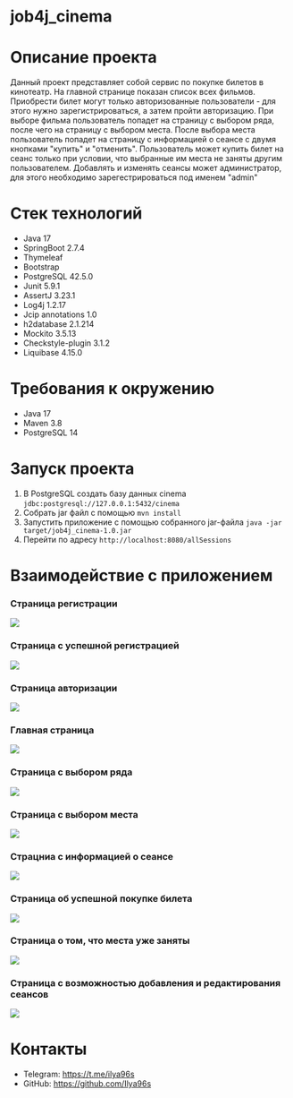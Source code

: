# job4j_cinema
# Описание проекта
Данный проект представляет собой сервис по покупке билетов в кинотеатр. На главной странице показан список всех фильмов. Приобрести билет могут только авторизованные пользователи - для этого нужно зарегистрироваться, а затем пройти авторизацию. При выборе фильма пользователь попадет на страницу с выбором ряда, после чего на страницу с выбором места. После выбора места пользователь попадет на страницу с информацией о сеансе с двумя кнопками "купить" и "отменить". Пользователь может купить билет на сеанс только при условии, что выбранные им места не заняты другим пользователем. Добавлять и изменять сеансы может администратор, для этого необходимо зарегестрироваться под именем "admin"
# Стек технологий
- Java 17
- SpringBoot 2.7.4
- Thymeleaf
- Bootstrap
- PostgreSQL 42.5.0
- Junit 5.9.1
- AssertJ 3.23.1
- Log4j 1.2.17
- Jcip annotations 1.0
- h2database 2.1.214
- Mockito 3.5.13
- Checkstyle-plugin 3.1.2
- Liquibase 4.15.0
# Требования к окружению
- Java 17
- Maven 3.8
- PostgreSQL 14
# Запуск проекта
1. В PostgreSQL создать базу данных cinema ```jdbc:postgresql://127.0.0.1:5432/cinema```
2. Собрать jar файл с помощью ```mvn install```
3. Запустить приложение с помощью собранного jar-файла ```java -jar target/job4j_cinema-1.0.jar```
4. Перейти по адресу ```http://localhost:8080/allSessions```
# Взаимодействие с приложением
### Страница регистрации
![](img/registration.png)

### Страница с успешной регистрацией
![](img/successRegistration.png)

### Страница авторизации
![](img/auth.png)

### Главная страница
![](img/mainPage.png)

### Страница с выбором ряда
![](img/selectRow.png)

### Страница с выбором места
![](img/selectPlace.png)

### Страцниа с информацией о сеансе
![](img/aboutSession.png)

### Страница об успешной покупке билета
![](img/success.png)

### Страница о том, что места уже заняты
![](img/fail.png)

### Страница с возможностью добавления и редактирования сеансов
![](img/editAllSessions.png)
# Контакты
- Telegram: https://t.me/ilya96s
- GitHub: https://github.com/Ilya96s
